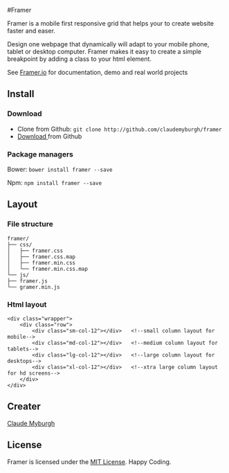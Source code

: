 #Framer

Framer is a mobile first responsive grid that helps your to create website faster and easer.

Design one webpage that dynamically will adapt  to your mobile phone, tablet or desktop computer.
Framer makes it easy to create a simple breakpoint by adding a class to your html element.

See [Framer.io](http://framer.io) for documentation, demo and real world projects

## Install
### Download
+ Clone from Github:  ` git clone http://github.com/claudemyburgh/framer `
+ [Download ]() from Github


### Package managers
Bower: `bower install framer --save`

Npm: `npm install framer --save`

## Layout

### File structure

    framer/
    ├── css/
    │   ├── framer.css
    │   ├── framer.css.map
    │   ├── framer.min.css
    │   └── framer.min.css.map
    └── js/
    ├── framer.js
    └── gramer.min.js



### Html layout
    <div class="wrapper">
		<div class="row">
			<div class="sm-col-12"></div>	<!--small column layout for mobile-->
			<div class="md-col-12"></div>	<!--medium column layout for tablets-->
			<div class="lg-col-12"></div>	<!--large column layout for desktops-->
			<div class="xl-col-12"></div>	<!--xtra large column layout for hd screens-->
		</div>
	</div>


## Creater
[Claude Myburgh](http://github.com/claudemyburgh)


## License
Framer is licensed under the [MIT License](). Happy Coding.

